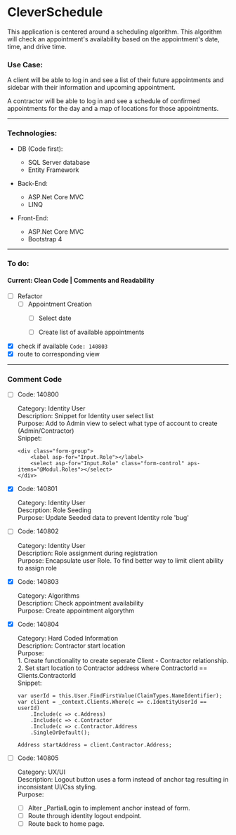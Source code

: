 # CleverSchedule

This application is centered around a scheduling algorithm. This algorithm will check an appointment's availability based on the appointment's date, time, and drive time.

### Use Case: 
A client will be able to log in and see a list of their future appointments and sidebar with their information and upcoming appointment. 

A contractor will be able to log in and see a schedule of confirmed appointments for the day and a map of locations for those appointments.

<hr />

### Technologies: 

* DB (Code first):
  * SQL Server database
  * Entity Framework 

* Back-End: 
  * ASP.Net Core MVC
  * LINQ

* Front-End:
  * ASP.Net Core MVC
  * Bootstrap 4 

<hr />

### To do: 
  #### Current: Clean Code | Comments and Readability
  
  - [ ] Refactor
    - [ ] Appointment Creation
      - [ ] Select date
      - [ ] Create list of available appointments
        


  - [x] check if available ``` Code: 140803 ```
  - [x] route to corresponding view

<hr />

### Comment Code

- [ ] Code: 140800<br/>

    Category: Identity User<br/>
    Description: Snippet for Identity user select list<br/>
    Purpose: Add to Admin view to select what type of account to create (Admin/Contractor)<br/>
    Snippet:<br/>
    ```
    <div class="form-group">
        <label asp-for="Input.Role"></label>
        <select asp-for="Input.Role" class="form-control" aps-items="@Modul.Roles"></select>
    </div>
    ```

- [x] Code: 140801 <br/>

    Category: Identity User<br/>
    Descrption: Role Seeding<br/>
    Purpose: Update Seeded data to prevent Identity role 'bug'<br/>

- [ ] Code: 140802<br/>

    Category: Identity User<br/>
    Description: Role assignment during registration<br/>
    Purpose: Encapsulate user Role. To find better way to limit client ability to assign role<br/>

- [x] Code: 140803<br />

    Category: Algorithms<br/>
    Description: Check appointment availability<br/>
    Purpose: Create appointment algorythm<br/>

- [x] Code: 140804 <br/>

    Category: Hard Coded Information<br/>
    Description: Contractor start location<br/>
    Purpose: <br/>
        1. Create functionality to create seperate Client - Contractor relationship.<br/>
        2. Set start location to Contractor address where ContractorId == Clients.ContractorId<br/>
    Snippet: <br/>
    ```
    var userId = this.User.FindFirstValue(ClaimTypes.NameIdentifier);
    var client = _context.Clients.Where(c => c.IdentityUserId == userId)
        .Include(c => c.Address)
        .Include(c => c.Contractor
        .Include(c => c.Contractor.Address
        .SingleOrDefault();

    Address startAddress = client.Contractor.Address;
    ```
- [ ] Code: 140805 <br/>

    Category: UX/UI<br/>
    Description: Logout button uses a form instead of anchor tag resulting in inconsistant UI/Css styling.<br/>
    Purpose:
  - [ ] Alter _PartialLogin to implement anchor instead of form.
  - [ ] Route through identity logout endpoint.
  - [ ] Route back to home page. 